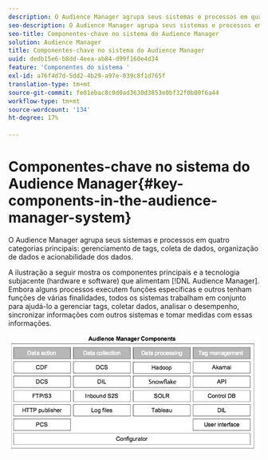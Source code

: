 ```yaml
---
description: O Audience Manager agrupa seus sistemas e processos em quatro categorias principais de gerenciamento de tags, coleta de dados, organização de dados e capacidade de ação de dados.
seo-description: O Audience Manager agrupa seus sistemas e processos em quatro categorias principais de gerenciamento de tags, coleta de dados, organização de dados e capacidade de ação de dados.
seo-title: Componentes-chave no sistema do Audience Manager
solution: Audience Manager
title: Componentes-chave no sistema do Audience Manager
uuid: dedb15e6-b8dd-4eea-ab84-d99f160e4d34
feature: 'Componentes do sistema '
exl-id: a76f4d7d-5dd2-4b29-a97e-039c8f1d765f
translation-type: tm+mt
source-git-commit: fe01ebac8c0d0ad3630d3853e0bf32f0b00f6a44
workflow-type: tm+mt
source-wordcount: '134'
ht-degree: 17%

---
```


# Componentes-chave no sistema do Audience Manager{#key-components-in-the-audience-manager-system}

O Audience Manager agrupa seus sistemas e processos em quatro categorias principais: gerenciamento de tags, coleta de dados, organização de dados e acionabilidade dos dados.

<!-- 

c_compstack.xml

 -->

A ilustração a seguir mostra os componentes principais e a tecnologia subjacente (hardware e software) que alimentam [!DNL Audience Manager]. Embora alguns processos executem funções específicas e outros tenham funções de várias finalidades, todos os sistemas trabalham em conjunto para ajudá-lo a gerenciar tags, coletar dados, analisar o desempenho, sincronizar informações com outros sistemas e tomar medidas com essas informações.

![](assets/components.png)
